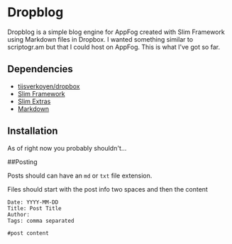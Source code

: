 # Dropblog


Dropblog is a simple blog engine for AppFog created with Slim Framework using Markdown files in Dropbox. I wanted something similar to scriptogr.am but that I could host on AppFog. This is what I've got so far.

## Dependencies

* [tijsverkoyen/dropbox](https://github.com/tijsverkoyen/Dropbox)
* [Slim Framework](http://github.com/codeguy/Slim)
* [Slim Extras](http://github.com/codeguy/Slim-Extras)
* [Markdown](http://github.com/dflydev/dflydev-markdown)


## Installation

As of right now you probably shouldn't...

##Posting

Posts should can have an `md` or `txt` file extension.

Files should start with the post info two spaces and then the content

    Date: YYYY-MM-DD
    Title: Post Title
    Author:
    Tags: comma separated

    #post content